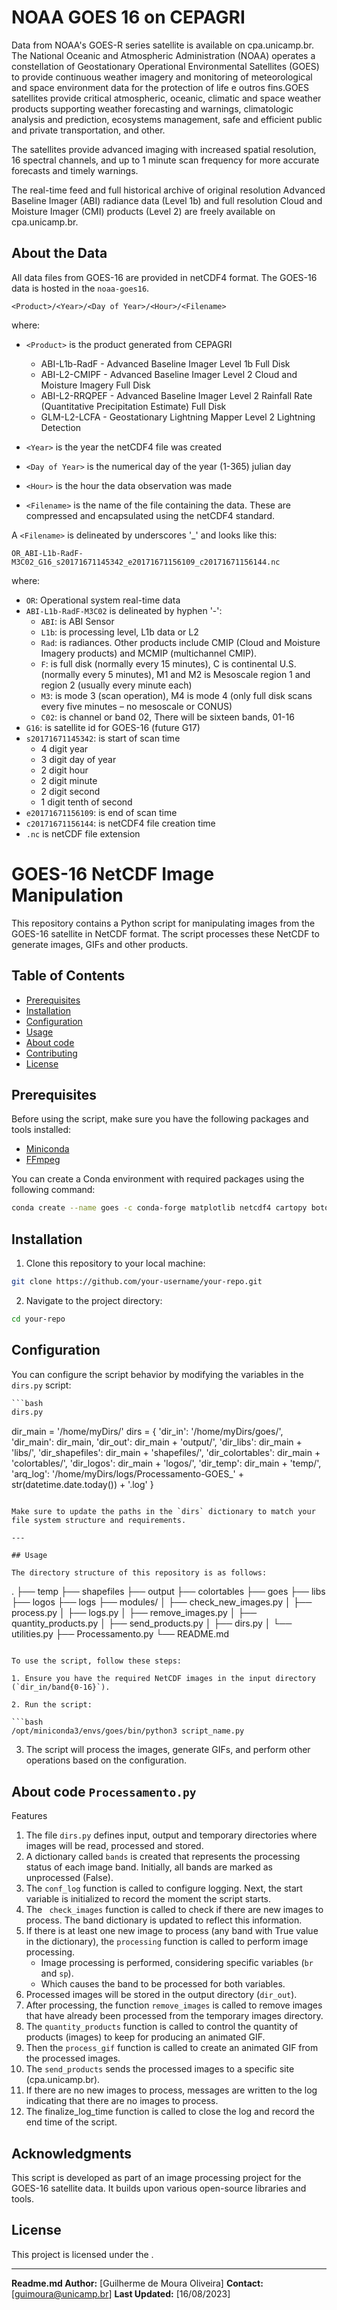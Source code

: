 # NOAA GOES 16 on CEPAGRI 

Data from NOAA's GOES-R series satellite is available on cpa.unicamp.br. The National Oceanic and Atmospheric Administration (NOAA) operates a constellation of Geostationary Operational Environmental Satellites (GOES) to provide continuous weather imagery and monitoring of meteorological and space environment data for the protection of life e outros fins.GOES satellites provide critical atmospheric, oceanic, climatic and space weather products supporting weather forecasting and warnings, climatologic analysis and prediction, ecosystems management, safe and efficient public and private transportation, and other.

The satellites provide advanced imaging with increased spatial resolution, 16 spectral channels, and up to 1 minute scan frequency for more accurate forecasts and timely warnings.

The real-time feed and full historical archive of original resolution Advanced Baseline Imager (ABI) radiance data (Level 1b) and full resolution Cloud and Moisture Imager (CMI) products (Level 2) are freely available on cpa.unicamp.br.


## About the Data
All data files from GOES-16 are provided in netCDF4 format. The GOES-16 data is hosted in the `noaa-goes16`.

`<Product>/<Year>/<Day of Year>/<Hour>/<Filename>`

where:

- `<Product>` is the product generated from CEPAGRI

  - ABI-L1b-RadF - Advanced Baseline Imager Level 1b Full Disk
  - ABI-L2-CMIPF - Advanced Baseline Imager Level 2 Cloud and Moisture Imagery Full Disk
  - ABI-L2-RRQPEF - Advanced Baseline Imager Level 2 Rainfall Rate (Quantitative Precipitation Estimate) Full Disk
  - GLM-L2-LCFA - Geostationary Lightning Mapper Level 2 Lightning Detection 
  
- `<Year>` is the year the netCDF4 file was created
- `<Day of Year>` is the numerical day of the year (1-365) julian day
- `<Hour>` is the hour the data observation was made
- `<Filename>` is the name of the file containing the data. These are compressed and encapsulated using the netCDF4 standard.

A `<Filename>` is delineated by underscores '_' and looks like this:

`OR_ABI-L1b-RadF-M3C02_G16_s20171671145342_e20171671156109_c20171671156144.nc`

where:

- `OR`: Operational system real-time data
- `ABI-L1b-RadF-M3C02` is delineated by hyphen '-':
  - `ABI`: is ABI Sensor
  - `L1b`: is processing level, L1b data or L2
  - `Rad`: is radiances. Other products include CMIP (Cloud and Moisture Imagery products) and MCMIP (multichannel CMIP).
  - `F`: is full disk (normally every 15 minutes), C is continental U.S. (normally every 5 minutes), M1 and M2 is Mesoscale region 1 and region 2 (usually every minute each)
  - `M3`: is mode 3 (scan operation), M4 is mode 4 (only full disk scans every five minutes – no mesoscale or CONUS)
  - `C02`: is channel or band 02, There will be sixteen bands, 01-16
- `G16`: is satellite id for GOES-16 (future G17)
- `s20171671145342`: is start of scan time
  - 4 digit year
  - 3 digit day of year
  - 2 digit hour
  - 2 digit minute
  - 2 digit second
  - 1 digit tenth of second
- `e20171671156109`: is end of scan time
- `c20171671156144`: is netCDF4 file creation time
- `.nc` is netCDF file extension



# GOES-16 NetCDF Image Manipulation

This repository contains a Python script for manipulating images from the GOES-16 satellite in NetCDF format. 
The script processes these NetCDF to generate images, GIFs and other products.

## Table of Contents

- [Prerequisites](#prerequisites)
- [Installation](#installation)
- [Configuration](#configuration)
- [Usage](#usage)
- [About code](#About-code)
- [Contributing](#contributing)
- [License](#license)

## Prerequisites

Before using the script, make sure you have the following packages and tools installed:

- [Miniconda](https://docs.conda.io/en/latest/miniconda.html)
- [FFmpeg](https://ffmpeg.org/)

You can create a Conda environment with required packages using the following command:

```bash
conda create --name goes -c conda-forge matplotlib netcdf4 cartopy boto3 gdal scipy pandas scp
```

## Installation

1. Clone this repository to your local machine:

```bash
git clone https://github.com/your-username/your-repo.git
```

2. Navigate to the project directory:

```bash
cd your-repo
```


## Configuration

You can configure the script behavior by modifying the variables in the `dirs.py` script:

```python
```bash
dirs.py
```
dir_main = '/home/myDirs/'
dirs = {
    'dir_in': '/home/myDirs/goes/',
    'dir_main': dir_main,
    'dir_out': dir_main + 'output/',
    'dir_libs': dir_main + 'libs/',
    'dir_shapefiles': dir_main + 'shapefiles/',
    'dir_colortables': dir_main + 'colortables/',
    'dir_logos': dir_main + 'logos/',
    'dir_temp': dir_main + 'temp/',
    'arq_log': '/home/myDirs/logs/Processamento-GOES_' + str(datetime.date.today()) + '.log'
}
```

Make sure to update the paths in the `dirs` dictionary to match your file system structure and requirements.

---

## Usage

The directory structure of this repository is as follows:

```
.
├── temp
├── shapefiles
├── output
├── colortables
├── goes
├── libs
├── logos
├── logs
├── modules/
│   ├── check_new_images.py
│   ├── process.py
│   ├── logs.py
│   ├── remove_images.py
│   ├── quantity_products.py
│   ├── send_products.py
│   ├── dirs.py
│   └── utilities.py
├── Processamento.py
└── README.md
```

To use the script, follow these steps:

1. Ensure you have the required NetCDF images in the input directory (`dir_in/band{0-16}`).

2. Run the script:

```bash
/opt/miniconda3/envs/goes/bin/python3 script_name.py
```
3. The script will process the images, generate GIFs, and perform other operations based on the configuration.


## About code ```Processamento.py```

Features

1. The file ```dirs.py``` defines input, output and temporary directories where images will be read, processed and stored.
2. A dictionary called ```bands``` is created that represents the processing status of each image band. Initially, all bands are marked as unprocessed (False).
3. The ```conf_log``` function is called to configure logging. Next, the start variable is initialized to record the moment the script starts.
4. The ``` check_images```  function is called to check if there are new images to process. The band dictionary is updated to reflect this information.
5. If there is at least one new image to process (any band with True value in the dictionary), the ```processing``` function is called to perform image processing.
    - Image processing is performed, considering specific variables (`br` and `sp`).
    - Which causes the band to be processed for both variables.
6. Processed images will be stored in the output directory (`dir_out`).
7. After processing, the function ```remove_images``` is called to remove images that have already been processed from the temporary images directory.
8. The ```quantity_products``` function is called to control the quantity of products (images) to keep for producing an animated GIF.
9. Then the ```process_gif``` function is called to create an animated GIF from the processed images.
10. The ```send_products``` sends the processed images to a specific site (cpa.unicamp.br). 
11. If there are no new images to process, messages are written to the log indicating that there are no images to process.
12. The finalize_log_time function is called to close the log and record the end time of the script.


## Acknowledgments

This script is developed as part of an image processing project for the GOES-16 satellite data. It builds upon various open-source libraries and tools.

## License

This project is licensed under the []().

---
**Readme.md Author:** [Guilherme de Moura Oliveira]
**Contact:** [guimoura@unicamp.br]
**Last Updated:** [16/08/2023]
